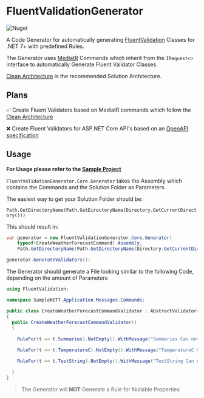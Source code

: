 # FluentValidationGenerator

![Nuget](https://img.shields.io/nuget/v/FluentValidationGenerator.Core.svg?style=plastic)


A Code Generator for automatically generating [FluentValidation](https://github.com/FluentValidation/FluentValidation) Classes for .NET 7+ with predefined Rules.

The Generator uses [MediatR](https://github.com/jbogard/MediatR) Commands which inherit from the `IRequest<>` interface to automatically Generate Fluent Validator Classes.

[Clean Architecture](https://github.com/jasontaylordev/CleanArchitecture) is the recommended Solution Architecture.

## Plans

:white_check_mark: Create Fluent Validators based on MediatR commands which follow the [Clean Architecture](https://github.com/jasontaylordev/CleanArchitecture)

:x: Create Fluent Validators for ASP.NET Core API's based on an [OpenAPI specification](https://github.com/OAI/OpenAPI-Specification/)


## Usage

**For Usage please refer to the [Sample Project](/Samples/SampleNET7/)**

`FluentValidationGenerator.Core.Generator` takes the Assembly which contains the Commands and the Solution Folder as Parameters.

The easiest way to get your Solution Folder should be:

`Path.GetDirectoryName(Path.GetDirectoryName(Directory.GetCurrentDirectory()))`

This should result in:
```cs
var generator = new FluentValidationGenerator.Core.Generator(
	typeof(CreateWeatherForecastCommand).Assembly,
	Path.GetDirectoryName(Path.GetDirectoryName(Directory.GetCurrentDirectory()))!);

generator.GenerateValidators();
```

The Generator should generate a File looking similar to the following Code, depending on the amount of Parameters
```cs
using FluentValidation;

namespace SampleNET7.Application.Messages.Commands;

public class CreateWeatherForecastCommandValidator : AbstractValidator<CreateWeatherForecastCommand>
{
  public CreateWeatherForecastCommandValidator()
  {
        
	RuleFor(t => t.Summaries).NotEmpty().WithMessage("Summaries Can not be Empty"); 

	RuleFor(t => t.TemperatureC).NotEmpty().WithMessage("TemperatureC Can not be Empty"); 

	RuleFor(t => t.TestString).NotEmpty().WithMessage("TestString Can not be Empty"); 

  }
}

```

> The Generator will **NOT** Generate a Rule for Nullable Properties


